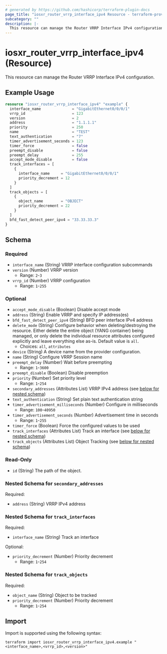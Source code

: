 ```yaml
---
# generated by https://github.com/hashicorp/terraform-plugin-docs
page_title: "iosxr_router_vrrp_interface_ipv4 Resource - terraform-provider-iosxr"
subcategory: ""
description: |-
  This resource can manage the Router VRRP Interface IPv4 configuration.
---
```


# iosxr_router_vrrp_interface_ipv4 (Resource)

This resource can manage the Router VRRP Interface IPv4 configuration.

## Example Usage

```terraform
resource "iosxr_router_vrrp_interface_ipv4" "example" {
  interface_name              = "GigabitEthernet0/0/0/1"
  vrrp_id                     = 123
  version                     = 2
  address                     = "1.1.1.1"
  priority                    = 250
  name                        = "TEST"
  text_authentication         = "7"
  timer_advertisement_seconds = 123
  timer_force                 = false
  preempt_disable             = false
  preempt_delay               = 255
  accept_mode_disable         = false
  track_interfaces = [
    {
      interface_name     = "GigabitEthernet0/0/0/1"
      priority_decrement = 12
    }
  ]
  track_objects = [
    {
      object_name        = "OBJECT"
      priority_decrement = 22
    }
  ]
  bfd_fast_detect_peer_ipv4 = "33.33.33.3"
}
```

<!-- schema generated by tfplugindocs -->
## Schema

### Required

- `interface_name` (String) VRRP interface configuration subcommands
- `version` (Number) VRRP version
  - Range: `2`-`3`
- `vrrp_id` (Number) VRRP configuration
  - Range: `1`-`255`

### Optional

- `accept_mode_disable` (Boolean) Disable accept mode
- `address` (String) Enable VRRP and specify IP address(es)
- `bfd_fast_detect_peer_ipv4` (String) BFD peer interface IPv4 address
- `delete_mode` (String) Configure behavior when deleting/destroying the resource. Either delete the entire object (YANG container) being managed, or only delete the individual resource attributes configured explicitly and leave everything else as-is. Default value is `all`.
  - Choices: `all`, `attributes`
- `device` (String) A device name from the provider configuration.
- `name` (String) Configure VRRP Session name
- `preempt_delay` (Number) Wait before preempting
  - Range: `1`-`3600`
- `preempt_disable` (Boolean) Disable preemption
- `priority` (Number) Set priority level
  - Range: `1`-`254`
- `secondary_addresses` (Attributes List) VRRP IPv4 address (see [below for nested schema](#nestedatt--secondary_addresses))
- `text_authentication` (String) Set plain text authentication string
- `timer_advertisement_milliseconds` (Number) Configure in milliseconds
  - Range: `100`-`40950`
- `timer_advertisement_seconds` (Number) Advertisement time in seconds
  - Range: `1`-`255`
- `timer_force` (Boolean) Force the configured values to be used
- `track_interfaces` (Attributes List) Track an interface (see [below for nested schema](#nestedatt--track_interfaces))
- `track_objects` (Attributes List) Object Tracking (see [below for nested schema](#nestedatt--track_objects))

### Read-Only

- `id` (String) The path of the object.

<a id="nestedatt--secondary_addresses"></a>
### Nested Schema for `secondary_addresses`

Required:

- `address` (String) VRRP IPv4 address


<a id="nestedatt--track_interfaces"></a>
### Nested Schema for `track_interfaces`

Required:

- `interface_name` (String) Track an interface

Optional:

- `priority_decrement` (Number) Priority decrement
  - Range: `1`-`254`


<a id="nestedatt--track_objects"></a>
### Nested Schema for `track_objects`

Required:

- `object_name` (String) Object to be tracked
- `priority_decrement` (Number) Priority decrement
  - Range: `1`-`254`

## Import

Import is supported using the following syntax:

```shell
terraform import iosxr_router_vrrp_interface_ipv4.example "<interface_name>,<vrrp_id>,<version>"
```
